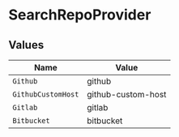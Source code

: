 # SearchRepoProvider


## Values

| Name               | Value              |
| ------------------ | ------------------ |
| `Github`           | github             |
| `GithubCustomHost` | github-custom-host |
| `Gitlab`           | gitlab             |
| `Bitbucket`        | bitbucket          |